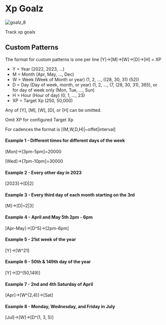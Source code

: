 # Xp Goalz

![goalz_8](https://github.com/erversteeg/Xp-Goals/assets/2341316/9200b49e-93b2-4fa3-89f8-66f8faa32f0f)

Track xp goals

## Custom Patterns

The format for custom patterns is one per line [Y]->[M]->[W]->[D]->[H] = XP

- Y = Year (2022, 2023, ...)
- M = Month (Apr, May, ..., Dec)
- W = Week (Week of Month or year) (1, 2, ..., ((28, 30, 31) (52))
- D = Day (Day of week, month, or year) (1, 2, ..., (7, (28, 30, 31), 365), or for day of week only (Mon, Tue, ..., Sun)
- H = Hour (Hour of day) (0, 1, ..., 23) 
- XP = Target Xp (250, 50,000)

Any of [Y], [M], [W], [D], or [H] can be omitted.

Omit XP for configured Target Xp

For cadences the format is [(M,W,D,H)|~offet|interval]

#### Example 1 - Different times for different days of the week
[Mon]->[3pm-5pm]=20000

[Wed]->[7pm-10pm]=30000

#### Example 2 - Every other day in 2023
[2023]->[D|2]

#### Example 3 - Every third day of each month starting on the 3rd
[M]->[D|~2|3]

#### Example 4 - April and May 5th 2pm - 6pm
[Apr-May]->[D^5]->[2pm-6pm]

#### Example 5 - 21st week of the year
[Y]->[W^21]

#### Example 6 - 50th & 149th day of the year
[Y]->[D^(50,149)]

#### Example 7 - 2nd and 4th Saturday of April
[Apr]->[W^(2,4)]->[Sat]

#### Example 8 - Monday, Wednesday, and Friday in July
[Jul]->[W]->[D^(1, 3, 5)]
